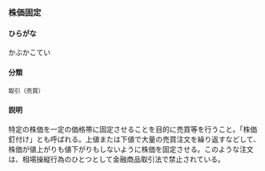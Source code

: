 <div style="display:none;">

## [あ行](securities-terms?id=あ行)
## [か行](securities-terms?id=か行)

</div>

### 株価固定

#### ひらがな

かぶかこてい

#### 分類

`取引（売買）`

#### 説明

特定の株価を一定の価格帯に固定させることを目的に売買等を行うこと。「株価釘付け」とも呼ばれる。上値または下値で大量の売買注文を繰り返すなどして、株価が値上がりも値下がりもしないように株価を固定させる。このような注文は、相場操縦行為のひとつとして金融商品取引法で禁止されている。

<div style="display:none;">

## [さ行](securities-terms?id=さ行)
## [た行](securities-terms?id=た行)
## [な行](securities-terms?id=な行)
## [は行](securities-terms?id=は行)
## [ま行](securities-terms?id=ま行)
## [や行](securities-terms?id=や行)
## [ら行](securities-terms?id=ら行)
## [わ行](securities-terms?id=わ行)
## [英数字・記号](securities-terms?id=英数字・記号)

</div>

